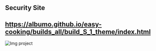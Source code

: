 ## Security Site
## https://albumo.github.io/easy-cooking/builds_all/build_S_1_theme/index.html
![Img project](./image/image.jpg)